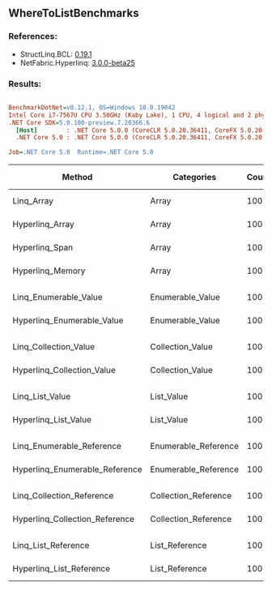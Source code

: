 ﻿## WhereToListBenchmarks

### References:
- StructLinq.BCL: [0.19.1](https://www.nuget.org/packages/StructLinq.BCL/0.19.1)
- NetFabric.Hyperlinq: [3.0.0-beta25](https://www.nuget.org/packages/NetFabric.Hyperlinq/3.0.0-beta25)

### Results:
``` ini

BenchmarkDotNet=v0.12.1, OS=Windows 10.0.19042
Intel Core i7-7567U CPU 3.50GHz (Kaby Lake), 1 CPU, 4 logical and 2 physical cores
.NET Core SDK=5.0.100-preview.7.20366.6
  [Host]        : .NET Core 5.0.0 (CoreCLR 5.0.20.36411, CoreFX 5.0.20.36411), X64 RyuJIT
  .NET Core 5.0 : .NET Core 5.0.0 (CoreCLR 5.0.20.36411, CoreFX 5.0.20.36411), X64 RyuJIT

Job=.NET Core 5.0  Runtime=.NET Core 5.0  

```
|                         Method |           Categories | Count |       Mean |    Error |   StdDev | Ratio |  Gen 0 | Gen 1 | Gen 2 | Allocated |
|------------------------------- |--------------------- |------ |-----------:|---------:|---------:|------:|-------:|------:|------:|----------:|
|                     Linq_Array |                Array |   100 |   397.1 ns |  2.54 ns |  2.37 ns |  1.00 | 0.3328 |     - |     - |     696 B |
|                Hyperlinq_Array |                Array |   100 |   556.6 ns |  3.02 ns |  2.83 ns |  1.40 | 0.1564 |     - |     - |     328 B |
|                 Hyperlinq_Span |                Array |   100 |   554.5 ns |  2.48 ns |  2.20 ns |  1.40 | 0.1564 |     - |     - |     328 B |
|               Hyperlinq_Memory |                Array |   100 |   568.2 ns |  4.24 ns |  3.97 ns |  1.43 | 0.1564 |     - |     - |     328 B |
|                                |                      |       |            |          |          |       |        |       |       |           |
|          Linq_Enumerable_Value |     Enumerable_Value |   100 | 1,016.5 ns |  9.19 ns |  8.15 ns |  1.00 | 0.3471 |     - |     - |     728 B |
|     Hyperlinq_Enumerable_Value |     Enumerable_Value |   100 |   606.2 ns |  4.13 ns |  3.86 ns |  0.60 | 0.1564 |     - |     - |     328 B |
|                                |                      |       |            |          |          |       |        |       |       |           |
|          Linq_Collection_Value |     Collection_Value |   100 | 1,047.8 ns | 14.61 ns | 13.67 ns |  1.00 | 0.3471 |     - |     - |     728 B |
|     Hyperlinq_Collection_Value |     Collection_Value |   100 |   637.7 ns |  3.87 ns |  3.62 ns |  0.61 | 0.1564 |     - |     - |     328 B |
|                                |                      |       |            |          |          |       |        |       |       |           |
|                Linq_List_Value |           List_Value |   100 | 1,014.8 ns |  3.94 ns |  3.69 ns |  1.00 | 0.3471 |     - |     - |     728 B |
|           Hyperlinq_List_Value |           List_Value |   100 |   862.5 ns |  4.13 ns |  3.86 ns |  0.85 | 0.1564 |     - |     - |     328 B |
|                                |                      |       |            |          |          |       |        |       |       |           |
|      Linq_Enumerable_Reference | Enumerable_Reference |   100 |   838.6 ns |  3.64 ns |  3.23 ns |  1.00 | 0.3557 |     - |     - |     744 B |
| Hyperlinq_Enumerable_Reference | Enumerable_Reference |   100 | 1,044.8 ns |  7.95 ns |  6.64 ns |  1.25 | 0.1755 |     - |     - |     368 B |
|                                |                      |       |            |          |          |       |        |       |       |           |
|      Linq_Collection_Reference | Collection_Reference |   100 |   795.1 ns |  4.36 ns |  3.86 ns |  1.00 | 0.3481 |     - |     - |     728 B |
| Hyperlinq_Collection_Reference | Collection_Reference |   100 |   971.7 ns |  4.64 ns |  4.34 ns |  1.22 | 0.1678 |     - |     - |     352 B |
|                                |                      |       |            |          |          |       |        |       |       |           |
|            Linq_List_Reference |       List_Reference |   100 |   792.4 ns |  6.42 ns |  6.00 ns |  1.00 | 0.3481 |     - |     - |     728 B |
|       Hyperlinq_List_Reference |       List_Reference |   100 |   823.8 ns |  6.57 ns |  5.49 ns |  1.04 | 0.1564 |     - |     - |     328 B |
